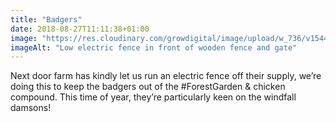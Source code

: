 ```yaml
---
title: "Badgers"
date: 2018-08-27T11:11:38+01:00
image: "https://res.cloudinary.com/growdigital/image/upload/w_736/v1544305349/fence-30371461728.jpg"
imageAlt: "Low electric fence in front of wooden fence and gate"
---
```


Next door farm has kindly let us run an electric fence off their supply, we’re doing this to keep the badgers out of the #ForestGarden & chicken compound. This time of year, they’re particularly keen on the windfall damsons!

